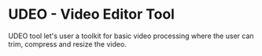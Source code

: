 # UDEO - Video Editor Tool

UDEO tool let's user a toolkit for basic video processing where the user can trim, compress and resize the video.

